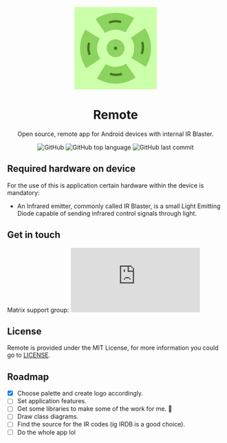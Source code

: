 <div align="center">
  	<a href="https://github.com/GTMF99/Remote">
    	<img alt="Remote's logo" width="192" heigth="192" src="https://github.com/GTMF99/Remote/blob/main/docs/logo.png" />
  	</a>
	<h1>Remote</h1>
	<p>Open source, remote app for Android devices with internal IR Blaster.</p>
	<div>
		<img alt="GitHub" src="https://img.shields.io/github/license/GTMF99/Remote">
		<img alt="GitHub top language" src="https://img.shields.io/github/languages/top/GTMF99/Remote">
		<img alt="GitHub last commit" src="https://img.shields.io/github/last-commit/GTMF99/Remote">
	</div>
</div>

## Required hardware on device
For the use of this is application certain hardware within the device is mandatory:
- An Infrared emitter, commonly called IR Blaster, is a small Light Emitting Diode capable of sending infrared control signals through light.

## Get in touch
Matrix support group:
![Matrix](https://img.shields.io/matrix/RemoteSupp:matrix.org)

## License
Remote is provided under the MIT License, for more information you could go to [LICENSE](https://github.com/GTMF99/Remote/blob/main/LICENSE).

## Roadmap
- [x] Choose palette and create logo accordingly.
- [ ] Set application features.
- [ ] Get some libraries to make some of the work for me. :eyes:
- [ ] Draw class diagrams.
- [ ] Find the source for the IR codes (ig IRDB is a good choice).
- [ ] Do the whole app lol
